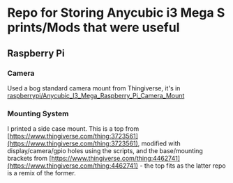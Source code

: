 # Repo for Storing Anycubic i3 Mega S prints/Mods that were useful

## Raspberry Pi

### Camera

Used a bog standard camera mount from Thingiverse, it's in [raspberrypi/Anycubic_I3_Mega_Raspberry_Pi_Camera_Mount](raspberrypi/Anycubic_I3_Mega_Raspberry_Pi_Camera_Mount)

### Mounting System

I printed a side case mount. This is a top from [https://www.thingiverse.com/thing:3723561](https://www.thingiverse.com/thing:3723561), modified with display/camera/gpio holes using the scripts, and the base/mounting brackets from [https://www.thingiverse.com/thing:4462741](https://www.thingiverse.com/thing:4462741) - the top fits as the latter repo is a remix of the former.
